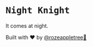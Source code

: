 # `Night Knight`

It comes at night.

Built with ❤️ by [@rozeappletree🐊](https://github.com/rozeappletree/)
